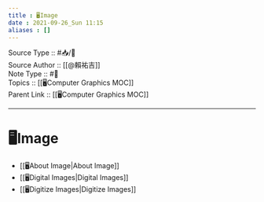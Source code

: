 ```yaml
---
title : 🖥️Image
date : 2021-09-26_Sun 11:15
aliases : []
---
```

Source Type :: #📥/📄 <br>
Source Author :: [[@賴祐吉]]<br>
Note Type :: #📝 <br>
Topics :: [[🖥️Computer Graphics MOC]]<br>
Parent Link :: [[🖥️Computer Graphics MOC]]<br>

---
# 🖥️Image

- [[🖥️About Image|About Image]]
- [[🖥️Digital Images|Digital Images]]
- [[🖥️Digitize Images|Digitize Images]]